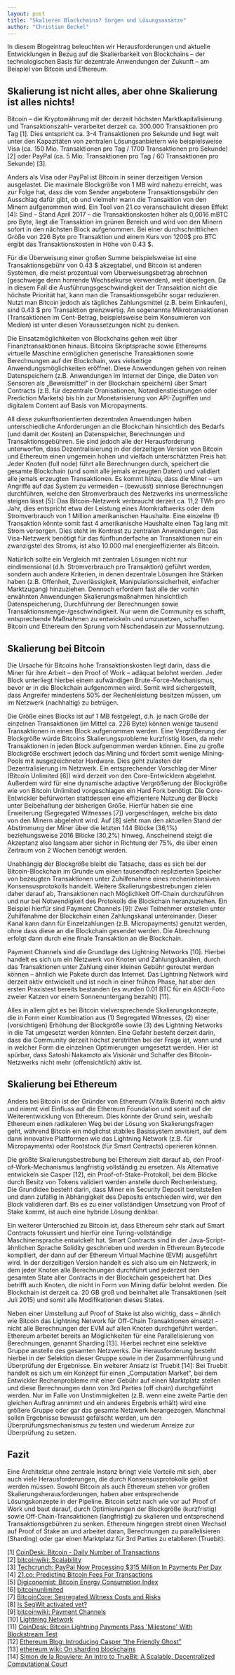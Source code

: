 ```yaml
---
layout: post
title: "Skalieren Blockchains? Sorgen und Lösungsansätze"
author: "Christian Beckel"
---
```


In diesem Blogeintrag beleuchten wir Herausforderungen und aktuelle Entwicklungen in Bezug auf die Skalierbarkeit von Blockchains – der technologischen Basis für dezentrale Anwendungen der Zukunft – am Beispiel von Bitcoin und Ethereum.

## Skalierung ist nicht alles, aber ohne Skalierung ist alles nichts!

Bitcoin – die Kryptowährung mit der derzeit höchsten Marktkapitalisierung und Transaktionszahl– verarbeitet derzeit ca. 300.000 Transaktionen pro Tag [1]. Dies entspricht ca. 3-4 Transaktionen pro Sekunde und liegt weit unter den Kapazitäten von zentralen Lösungsanbietern wie beispielsweise Visa (ca. 150 Mio. Transaktionen pro Tag / 1700 Transaktionen pro Sekunde) [2] oder PayPal (ca. 5 Mio. Transaktionen pro Tag / 60 Transaktionen pro Sekunde) [3].

Anders als Visa oder PayPal ist Bitcoin in seiner derzeitigen Version ausgelastet. Die maximale Blockgröße von 1 MB wird nahezu erreicht, was zur Folge hat, dass die vom Sender angebotene Transaktionsgebühr den Ausschlag dafür gibt, ob und vielmehr wann die Transaktion von den Minern aufgenommen wird. Ein Tool von 21.co veranschaulicht diesen Effekt [4]: Sind – Stand April 2017 – die Transaktionskosten höher als 0,0016 mBTC pro Byte, liegt die Transaktion im grünen Bereich und wird von den Minern sofort in den nächsten Block aufgenommen. Bei einer durchschnittlichen Größe von 226 Byte pro Transaktion und einem Kurs von 1200$ pro BTC ergibt das Transaktionskosten in Höhe von 0.43 $.

Für die Überweisung einer großen Summe beispielsweise ist eine Transaktionsgebühr von 0.43 $ akzeptabel, und Bitcoin ist anderen Systemen, die meist prozentual vom Überweisungsbetrag abrechnen (geschweige denn horrende Wechselkurse verwenden), weit überlegen. Da in diesem Fall die Ausführungsgeschwindigkeit der Transaktion nicht die höchste Priorität hat, kann man die Transaktionsgebühr sogar reduzieren. Nutzt man Bitcoin jedoch als tägliches Zahlungsmittel (z.B. beim Einkaufen), sind 0.43 $ pro Transaktion grenzwertig. An sogenannte Mikrotransaktionen (Transaktionen im Cent-Betrag, beispielsweise beim Konsumieren von Medien) ist unter diesen Voraussetzungen nicht zu denken.

Die Einsatzmöglichkeiten von Blockchains gehen weit über Finanztransaktionen hinaus. Bitcoins Skriptsprache sowie Ethereums virtuelle Maschine ermöglichen generische Transaktionen sowie Berechnungen auf der Blockchain, was vielseitige Anwendungsmöglichkeiten eröffnet. Diese Anwendungen gehen von reinen Datenspeichern (z.B. Anwendungen im Internet der Dinge, die Daten von Sensoren als „Beweismittel“ in der Blockchain speichern) über Smart Contracts (z.B. für dezentrale Oranisationen, Notardienstleistungen oder Prediction Markets) bis hin zur Monetarisierung von API-Zugriffen und digitalem Content auf Basis von Micropayments. 

All diese zukunftsorientierten dezentralen Anwendungen haben unterschiedliche Anforderungen an die Blockchain hinsichtlich des Bedarfs (und damit der Kosten) an Datenspeicher, Berechnungen und Transaktionsgebühren. Sie sind jedoch alle der Herausforderung unterworfen, dass Dezentralisierung in der derzeitigen Version von Bitcoin und Ethereum einen ungemein hohen und vielfach unterschätzten Preis hat: Jeder Knoten (full node) führt alle Berechnungen durch, speichert die gesamte Blockchain (und somit alle jemals erzeugten Daten) und validiert alle jemals erzeugten Transaktionen. Es kommt hinzu, dass die Miner – um Angriffe auf das System zu vermeiden – (bewusst) sinnlose Berechnungen durchführen, welche den Stromverbrauch des Netzwerks ins unermessliche steigen lässt [5]: Das Bitcoin-Netzwerk verbraucht derzeit ca. 11,2 TWh pro Jahr, dies entspricht etwa der Leistung eines Atomkraftwerks oder dem Stromverbrauch von 1 Million amerikanischen Haushalte. Eine einzelne (!) Transaktion könnte somit fast 4 amerikanische Haushalte einen Tag lang mit Strom versorgen. Dies steht im Kontrast zu zentralen Anwendungen: Das Visa-Netzwerk benötigt für das fünfhunderfache an Transaktionen nur ein zwanzigstel des Stroms, ist also 10.000 mal energieeffizienter als Bitcoin. 

Natürlich sollte ein Vergleich mit zentralen Lösungen nicht nur eindimensional (d.h. Stromverbrauch pro Transaktion) geführt werden, sondern auch andere Kriterien, in denen dezentrale Lösungen ihre Stärken haben (z.B. Offenheit, Zuverlässigkeit, Manipulationssicherheit, einfacher Marktzugang) hinzuziehen. Dennoch erfordern fast alle der vorhin erwähnten Anwendungen Skalierungsmaßnahmen hinsichtlich Datenspeicherung, Durchführung der Berechnungen sowie Transaktionsmenge-/geschwindigkeit. Nur wenn die Community es schafft, entsprechende Maßnahmen zu entwickeln und umzusetzen, schaffen Bitcoin und Ethereum den Sprung vom Nischendasein zur Massennutzung.

## Skalierung bei Bitcoin

Die Ursache für Bitcoins hohe Transaktionskosten liegt darin, dass die Miner für ihre Arbeit – den Proof of Work – adäquat belohnt werden. Jeder Block unterliegt hierbei einem aufwändigen Brute-Force-Mechanismus, bevor er in die Blockchain aufgenommen wird. Somit wird sichergestellt, dass Angreifer mindestens 50% der Rechenleistung besitzen müssen, um im Netzwerk (nachhaltig) zu betrügen. 

Die Größe eines Blocks ist auf 1 MB festgelegt, d.h. je nach Größe der einzelnen Transaktionen (im Mittel ca. 226 Byte) können wenige tausend Transaktionen in einen Block aufgenommen werden. Eine Vergrößerung der Blockgröße würde Bitcoins Skalierungsprobleme kurzfristig lösen, da mehr Transaktionen in jeden Block aufgenommen werden können. Eine zu große Blockgröße erschwert jedoch das Mining und fördert somit wenige Mining-Pools mit ausgezeichneter Hardware. Dies geht zulasten der Dezentralisierung im Netzwerk. Ein entsprechender Vorschlag der Miner (Bitcoin Unlimited [6]) wird derzeit von den Core-Entwicklern abgelehnt. Außerdem wird für eine dynamische adaptive Vergrößerung der Blockgröße wie von Bitcoin Unlimited vorgeschlagen ein Hard Fork benötigt. Die Core-Entwickler befürworten stattdessen eine effizientere Nutzung der Blocks unter Beibehaltung der bisherigen Größe. Hierfür haben sie eine Erweiterung (Segregated Witnesses [7]) vorgeschlagen, welche bis dato von den Minern abgelehnt wird. Auf [8] sieht man den aktuellen Stand der Abstimmung der Miner über die letzten 144 Blöcke (36,1%) beziehungsweise 2016 Blöcke (30,2%) hinweg. Anscheinend steigt die Akzeptanz also langsam aber sicher in Richtung der 75%, die über einen Zeitraum von 2 Wochen benötigt werden. 

Unabhängig der Blockgröße bleibt die Tatsache, dass es sich bei der Bitcoin-Blockchain im Grunde um einen tausendfach replizierten Speicher von bezeugten Transaktionen unter Zuhilfenahme eines rechenintensiven Konsensusprotokolls handelt. Weitere Skalierungsbestrebungen zielen daher darauf ab, Transaktionen nach Möglichkeit Off-Chain durchzuführen und nur bei Notwendigkeit des Protokolls die Blockchain heranzuziehen. Ein Beispiel hierfür sind Payment Channels [9]: Zwei Teilnehmer erstellen unter Zuhilfenahme der Blockchain einen Zahlungskanal untereinander. Dieser Kanal kann dann für Einzelzahlungen (z.B. Micropayments) genutzt werden, ohne dass diese an die Blockchain gesendet werden. Die Abrechnung erfolgt dann durch eine finale Transaktion an die Blockchain. 

Payment Channels sind die Grundlage des Lightning Networks [10]. Hierbei handelt es sich um ein Netzwerk von Knoten und Zahlungskanälen, durch das Transaktionen unter Zahlung einer kleinen Gebühr geroutet werden können – ähnlich wie Pakete durch das Internet. Das Lightning Network wird derzeit aktiv entwickelt und ist noch in einer frühen Phase, hat aber den ersten Praxistest bereits bestanden (es wurden 0.01 BTC für ein ASCII-Foto zweier Katzen vor einem Sonnenuntergang bezahlt) [11]. 

Alles in allem gibt es bei Bitcoin vielversprechende Skalierungskonzepte, die in Form einer Kombination aus (1) Segregated Witnesses, (2) einer (vorsichtigen) Erhöhung der Blockgröße sowie (3) des Lightning Networks in die Tat umgesetzt werden könnten. Eine Gefahr besteht derzeit darin, dass die Community derzeit höchst zerstritten bei der Frage ist, wann und in welcher Form die einzelnen Optimierungen umgesetzt werden. Hier ist spürbar, dass Satoshi Nakamoto als Visionär und Schaffer des Bitcoin-Netzwerks nicht mehr (offensichtlich) aktiv ist.

## Skalierung bei Ethereum

Anders bei Bitcoin ist der Gründer von Ethereum (Vitalik Buterin) noch aktiv und nimmt viel Einfluss auf die Ethereum Foundation und somit auf die Weiterentwicklung von Ethereum. Dies könnte der Grund sein, weshalb Ethereum einen radikaleren Weg bei der Lösung von Skalierungsfragen geht, während Bitcoin ein möglichst stabiles Basissystem anvisiert, auf dem dann innovative Plattformen wie das Lightning Network (z.B. für Micropayments) oder Rootstock (für Smart Contracts) operieren können.

Die größte Skalierungsbestrebung bei Ethereum zielt darauf ab, den Proof-of-Work-Mechanismus langfristig vollständig zu ersetzen. Als Alternative entwickeln sie Casper [12], ein Proof-of-Stake-Protokoll, bei dem Blöcke durch Besitz von Tokens validiert werden anstelle durch Rechenleistung. Die Grundidee besteht darin, dass Miner ein Security Deposit bereitstellen und dann zufällig in Abhängigkeit des Deposits entschieden wird, wer den Block validieren darf. Bis es zu einer vollständigen Umsetzung von Proof of Stake kommt, ist auch eine hybride Lösung denkbar.

Ein weiterer Unterschied zu Bitcoin ist, dass Ethereum sehr stark auf Smart Contracts fokussiert und hierfür eine Turing-vollständige Maschinensprache entwickelt hat. Smart Contracts sind in der Java-Script-ähnlichen Sprache Solidity geschrieben und werden in Ethereum Bytecode kompiliert, der dann auf der Ethereum Virtual Machine (EVM) ausgeführt wird. In der derzeitigen Version handelt es sich also um ein Netzwerk, in dem jeder Knoten alle Berechnungen durchführt und jederzeit den gesamten State aller Contracts in der Blockchain gespeichert hat. Dies betrifft auch Knoten, die nicht in Form von Mining dafür belohnt werden. Die Blockchain ist derzeit ca. 20 GB groß und beinhaltet alle Transaktionen (seit Juli 2015) und somit alle Modifikationen dieses States.

Neben einer Umstellung auf Proof of Stake ist also wichtig, dass – ähnlich wie Bitcoin das Lightning Network für Off-Chain Transaktionen einsetzt - nicht alle Berechnungen der EVM auf allen Knoten durchgeführt werden. Ethereum arbeitet bereits an Möglichkeiten für eine Parallelisierung von Berechnungen, genannt Sharding [13]. Hierbei rechnet eine selektive Gruppe anstelle des gesamten Netzwerks. Die Herausforderung besteht hierbei in der Selektion dieser Gruppe sowie in der Zusammenführung und Überprüfung der Ergebnisse. Ein weiterer Ansatz ist Truebit [14]: Bei Truebit handelt es sich um ein Konzept für einen „Computation Market“, bei dem Entwickler Rechenprobleme mit einer Gebühr auf einen Marktplatz stellen und diese Berechnungen dann von 3rd Parties (off chain) durchgeführt werden. Nur im Falle von Unstimmigkeiten (z.B. wenn eine zweite Partie den gleichen Auftrag annimmt und ein anderes Ergebnis erhält) wird eine größere Gruppe oder gar das gesamte Netzwerk herangezogen. Manchmal sollen Ergebnisse bewusst gefälscht werden, um den Überprüfungsmechanismus zu testen und wiederum Anreize zur Überprüfung zu setzen.

## Fazit

Eine Architektur ohne zentrale Instanz bringt viele Vorteile mit sich, aber auch viele Herausforderungen, die durch Konsensusprotokolle gelöst werden müssen. Sowohl Bitcoin als auch Ethereum stehen vor großen Skalierungsherausforderungen, haben aber entsprechende Lösungskonzepte in der Pipeline. Bitcoin setzt nach wie vor auf Proof of Work und baut darauf, durch Optimierungen der Blockgröße (kurzfristig) sowie Off-Chain-Transaktionen (langfristig) zu skalieren und entsprechend Transaktionsgebühren zu senken. Ethereum hingegen strebt einen Wechsel auf Proof of Stake an und arbeitet daran, Berechnungen zu parallelisieren (Sharding) oder gar einen Marktplatz für 3rd Parties zu etablieren (Truebit).

[1] [CoinDesk: Bitcoin - Daily Number of Transactions](www.coindesk.com/data/bitcoin-daily-transactions/)  
[2] [bitcoinwiki: Scalability](https://en.bitcoin.it/wiki/Scalability)  
[3] [Techcrunch: PayPal Now Processing $315 Million In Payments Per Day](https://techcrunch.com/2011/09/25/paypal-now-processing-315-million-in-payments-per-day/)  
[4] [21.co: Predicting Bitcoin Fees For Transactions](https://bitcoinfees.21.co/)  
[5] [Digiconomist: Bitcoin Energy Consumption Index](http://digiconomist.net/beci)  
[6] [bitcoinunlimited](https://www.bitcoinunlimited.info/)  
[7] [BitcoinCore: Segregated Witness Costs and Risks](https://bitcoincore.org/en/2016/10/28/segwit-costs/)  
[8] [Is SegWit activated yet?](http://segwit.co/)  
[9] [bitcoinwiki: Payment Channels](https://en.bitcoin.it/wiki/Payment_channels)  
[10] [Lightning Network](https://lightning.network/)  
[11] [CoinDesk: Bitcoin Lightning Payments Pass 'Milestone' With Blockstream Test](http://www.coindesk.com/blockstream-amps-up-lightning-network-with-first-test-transaction/)  
[12] [Ethereum Blog: Introducing Casper “the Friendly Ghost”](https://blog.ethereum.org/2015/08/01/introducing-casper-friendly-ghost/)  
[13] [ethereum wiki: On sharding blockchains](https://github.com/ethereum/wiki/wiki/Sharding-FAQ)  
[14] [Simon de la Rouviere: An Intro to TrueBit: A Scalable, Decentralized Computational Court](https://medium.com/@simondlr/an-intro-to-truebit-a-scalable-decentralized-computational-court-1475531400c3)  
